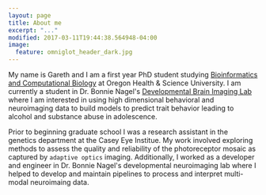 ```yaml
---
layout: page
title: About me
excerpt: "..."
modified: 2017-03-11T19:44:38.564948-04:00
image:
  feature: omniglot_header_dark.jpg
---
```


My name is Gareth and I am a first year PhD student studying [Bioinformatics and Computational Biology](https://www.ohsu.edu/xd/education/schools/school-of-medicine/departments/clinical-departments/dmice/) at Oregon Health & Science University. I am currently a student in Dr. Bonnie Nagel's [Developmental Brain Imaging Lab](https://www.ohsu.edu/xd/education/schools/school-of-medicine/departments/clinical-departments/psychiatry/research/developmental-brain-imaging-lab/index.cfm) where I am interested in using high dimensional behavioral and neuroimaging data to build models to predict trait behavior leading to alcohol and substance abuse in adolescence.  

Prior to beginning graduate school I was a research assistant in the genetics department at the Casey Eye Institue. My work involved exploring methods to assess the quality and reliability of the photoreceptor mosaic as captured by `adaptive optics` imaging. Additionally, I worked as a developer and engineer in Dr. Bonnie Nagel's developmental neuroimaging lab where I helped to develop and maintain pipelines to process and interpret multi-modal neuroimaing data.  

